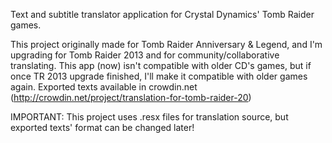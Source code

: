 Text and subtitle translator application for Crystal Dynamics' Tomb Raider games.

This project originally made for Tomb Raider Anniversary & Legend, and I'm upgrading for Tomb Raider 2013 and for community/collaborative translating.
This app (now) isn't compatible with older CD's games, but if once TR 2013 upgrade finished, I'll make it compatible with older games again.
Exported texts available in crowdin.net (http://crowdin.net/project/translation-for-tomb-raider-20) 

IMPORTANT: This project uses .resx files for translation source, but exported texts' format can be changed later!
